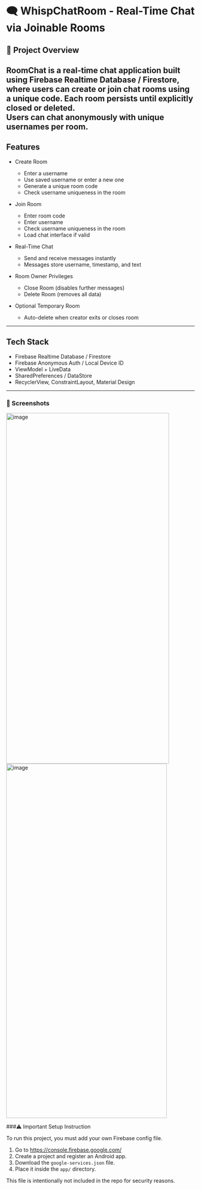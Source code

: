 # 🗨️ WhispChatRoom - Real-Time Chat via Joinable Rooms

## 🚀 Project Overview
RoomChat is a real-time chat application built using **Firebase Realtime Database / Firestore**, where users can create or join chat rooms using a unique code. Each room persists until explicitly closed or deleted.  
Users can chat anonymously with unique usernames per room.
---
## Features

- Create Room
  - Enter a username
  - Use saved username or enter a new one
  - Generate a unique room code
  - Check username uniqueness in the room

- Join Room
  - Enter room code
  - Enter username
  - Check username uniqueness in the room
  - Load chat interface if valid

- Real-Time Chat
  - Send and receive messages instantly
  - Messages store username, timestamp, and text

- Room Owner Privileges
  - Close Room (disables further messages)
  - Delete Room (removes all data)

- Optional Temporary Room
  - Auto-delete when creator exits or closes room

---

## Tech Stack

- Firebase Realtime Database / Firestore  
- Firebase Anonymous Auth / Local Device ID  
- ViewModel + LiveData  
- SharedPreferences / DataStore  
- RecyclerView, ConstraintLayout, Material Design  

---
### 📱 Screenshots

<img width="435" height="934" alt="image" src="https://github.com/user-attachments/assets/9fe04385-79e3-49ff-b8b4-7cb9b8ae595f" />
<img width="429" height="944" alt="image" src="https://github.com/user-attachments/assets/6f1f2503-a247-44ed-bab9-b6f8b9137e22" />

###⚠️ Important Setup Instruction

To run this project, you must add your own Firebase config file.

1. Go to https://console.firebase.google.com/
2. Create a project and register an Android app.
3. Download the `google-services.json` file.
4. Place it inside the `app/` directory.

This file is intentionally not included in the repo for security reasons.
